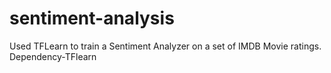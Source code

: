 # sentiment-analysis
Used TFLearn to train a Sentiment Analyzer on a set of IMDB Movie ratings. 
Dependency-TFlearn
